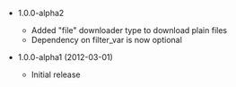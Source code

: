 * 1.0.0-alpha2

  * Added "file" downloader type to download plain files
  * Dependency on filter_var is now optional

* 1.0.0-alpha1 (2012-03-01)

  * Initial release
